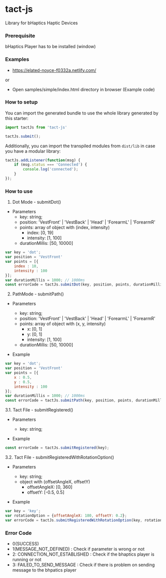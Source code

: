 # tact-js
Library for bHaptics Haptic Devices

### Prerequisite
bHaptics Player has to be installed (window)


### Examples
* https://elated-noyce-f0332a.netlify.com/

or 

* Open samples/simple/index.html directory in browser (Example code)


### How to setup

You can import the generated bundle to use the whole library generated by this starter:

```javascript
import tactJs from 'tact-js'

tactJs.submit();
```

Additionally, you can import the transpiled modules from `dist/lib` in case you have a modular library:

```javascript
tactJs.addListener(function(msg) {
    if (msg.status === 'Connected') {
        console.log('connected');
    }
});
```


### How to use
1. Dot Mode - submitDot()

* Parameters
  * key: string;
  * position: 'VestFront' | 'VestBack' | 'Head' | 'ForearmL' | 'ForearmR'
  * points: array of object with (index, intensity)
      * index: [0, 19]
      * intensity: [1, 100] 
  * durationMillis: [50, 10000]

```javascript
var key = 'dot';
var position = 'VestFront'
var points = [{
    index : 10,
    intensity : 100
}];
var durationMillis = 1000; // 1000ms
const errorCode = tactJs.submitDot(key, position, points, durationMillis);
```

2. PathMode - submitPath()

* Parameters
  * key: string;
  * position: 'VestFront' | 'VestBack' | 'Head' | 'ForearmL' | 'ForearmR'
  * points: array of object with (x, y, intensity)
      * x: [0, 1]
      * y: [0, 1]
      * intensity: [1, 100] 
  * durationMillis: [50, 10000]
  
* Example
```javascript
var key = 'dot';
var position = 'VestFront'
var points = [{
    x : 0.5,
    y : 0.5,
    intensity : 100
}];
var durationMillis = 1000; // 1000ms
const errorCode = tactJs.submitPath(key, position, points, durationMillis);
```


3.1. Tact File - submitRegistered()

* Parameters
  * key: string;
  
* Example
```javascript
const errorCode = tactJs.submitRegistered(key);
```

3.2. Tact File - submitRegisteredWithRotationOption()

* Parameters
  * key: string;
  * object with (offsetAngleX, offsetY)
     * offsetAngleX: [0, 360]
     * offsetY: [-0.5, 0.5]
  
* Example
```javascript
var key = 'key';
var rotationOption = {offsetAngleX: 180, offsetY: 0.2};
var errorCode = tactJs.submitRegisteredWithRotationOption(key, rotationOption);
```

### Error Code
* 0(SUCCESS)
* 1(MESSAGE_NOT_DEFINED) : Check if parameter is wrong or not 
* 2: CONNECTION_NOT_ESTABLISHED : Check if the bhaptics player is running or not
* 3: FAILED_TO_SEND_MESSAGE : Check if there is problem on sending message to the bhpatics player
